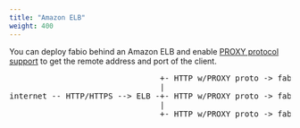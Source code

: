 ```yaml
---
title: "Amazon ELB"
weight: 400
---
```


You can deploy fabio behind an Amazon ELB and enable [PROXY protocol support](http://docs.aws.amazon.com/ElasticLoadBalancing/latest/DeveloperGuide/enable-proxy-protocol.html) to get the remote address and port of the client.

<pre>
                                +- HTTP w/PROXY proto -> fabio -+-> service-a (host-a)
                                |                               |
internet -- HTTP/HTTPS --> ELB -+- HTTP w/PROXY proto -> fabio -+-> service-b (host-b)
                                |                               |
                                +- HTTP w/PROXY proto -> fabio -+-> service-c (host-c)
</pre>
